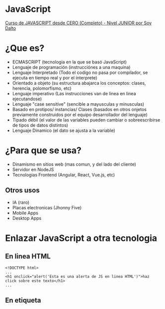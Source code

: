 # JavaScript
[Curso de JAVASCRIPT desde CERO (Completo) - Nivel JUNIOR por Soy Dalto](https://youtu.be/z95mZVUcJ-E?si=CQWAuznxkiIQ2JwP)
# ¿Que es?
- ECMASCRIPT (tecnologia en la que se basó JavaScript)
- Lenguaje de programación (instrucciónes a una maquina)
- Lenguaje Interpretado (Todo el codigo no pasa por compilador, se ejecuta en tiempo real y por el interprete)
- Orientado a objeto (su estructura abajarca los conceptos: clases, herencia, polomorfismo, etc)
- Lenguaje imperativo (Las instrucciones van de linea en linea ejecutandose)
- Lenguaje "case sensitive" (sencible a mayusculas y minusculas)
- Basado en protipos/ instancias/ Clases (basados en otros onjetos previamente construidos por el equipo desarrollador del lenguaje)
- Tipado débil (el valor de las variables pueden cambiar o sobreescribirse de tipos de datos distintos)
- Lenguaje Dinamico (el dato se ajusta a la variable)

# ¿Para que se usa?
- Dinamismo en sitios web (mas comun, y del lado del cliente)
- Servidor en NodeJS
- Tecnologias Frontend (Angular, React, Vue.js, etc)
## Otros usos
- IA (raro)
- Placas electronicas (Jhonny Five)
- Mobile Apps
- Desktop Apps

# Enlazar JavaScript a otra tecnologia
## En linea HTML
```
<!DOCTYPE html>
...
<h1 onclick="alert('Esta es una alerta de JS en linea HTML')">haz click sobre este texto</h1>
...
```
## En etiqueta <Script>
```
<!DOCTYPE html>
...
<script type="text/javascript">
  alert('esta es una alerta usando etiqueta Script')
</script>
...
```

## En un archivo aparte codigo.js
index.html
```
<!DOCTYPE html>
...
<script src="codigo.js"></script>
...
```
codigo.js
```
alert('esta es una alerta usando etiqueta Script y un archivo JS')
```
## En un Require
```
```
# Variables
espacios que guardamos en memoria
